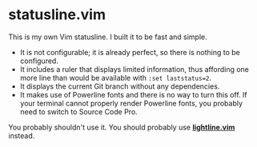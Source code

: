 # statusline.vim

This is my own Vim statusline. I built it to be fast and simple.

* It is not configurable; it is already perfect, so there is nothing to be
  configured.
* It includes a ruler that displays limited information, thus affording one more
  line than would be available with `:set laststatus=2`.
* It displays the current Git branch without any dependencies.
* It makes use of Powerline fonts and there is no way to turn this off. If your
  terminal cannot properly render Powerline fonts, you probably need to switch to
  Source Code Pro.

You probably shouldn't use it. You should probably use
[**lightline.vim**](https://github.com/itchyny/lightline.vim) instead.

